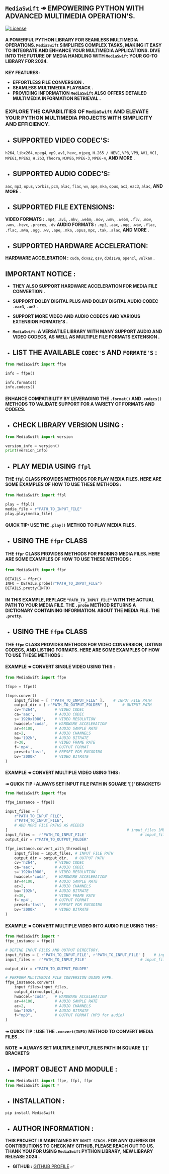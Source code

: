 ## `MediaSwift` ↠  EMPOWERING PYTHON WITH ADVANCED MULTIMEDIA OPERATION'S.

[![License](https://img.shields.io/badge/LICENSE-GPLv3-blue.svg)](https://github.com/ROHIT-SINGH-1/PYTHON-MEDIASWIFT/blob/main/LICENSE)

#### A POWERFUL PYTHON LIBRARY FOR SEAMLESS MULTIMEDIA OPERATIONS. `MediaSwift` SIMPLIFIES COMPLEX TASKS, MAKING IT EASY TO INTEGRATE AND ENHANCE YOUR MULTIMEDIA APPLICATIONS. DIVE INTO THE FUTURE OF MEDIA HANDLING WITH `MediaSwift` YOUR GO-TO LIBRARY FOR 2024.

**KEY FEATURES :**
- **EFFORTLESS FILE CONVERSION .**
- **SEAMLESS MULTIMEDIA PLAYBACK .**
- **PROVIDING INFORMATION `MediaSwift` ALSO OFFERS DETAILED MULTIMEDIA INFORMATION RETRIEVAL .**


### EXPLORE THE CAPABILITIES OF `MediaSwift` AND ELEVATE YOUR PYTHON MULTIMEDIA PROJECTS WITH SIMPLICITY AND EFFICIENCY.


- ## SUPPORTED VIDEO CODEC'S:
`h264`, `libx264`, `mpeg4`, `vp9`, `av1`, `hevc`, `mjpeg`, `H.265 / HEVC`, `VP8`, `VP9`, `AV1`, `VC1`, `MPEG1`, `MPEG2`, `H.263`, `Theora`, `MJPEG`, `MPEG-3`, `MPEG-4`, **AND MORE** .

- ## SUPPORTED AUDIO CODEC'S:
`aac`, `mp3`, `opus`, `vorbis`, `pcm`, `alac`, `flac`, `wv`, `ape`, `mka`, `opus`, `ac3`, `eac3`, `alac`, **AND MORE** .

- ## SUPPORTED FILE EXTENSIONS:
**VIDEO FORMATS :** `.mp4`, `.avi`, `.mkv`, `.webm`, `.mov`, `.wmv`, `.webm`, `.flv`, `.mov`, `.wmv`, `.hevc`, `.prores`, `.dv`
**AUDIO FORMATS :** `.mp3`, `.aac`, `.ogg`, `.wav`, `.flac`, `.flac`, `.m4a`, `.ogg`, `.wv`, `.ape`, `.mka`, `.opus`, `mpc`, `.tak`, `.alac`, **AND MORE** .

- ## SUPPORTED HARDWARE ACCELERATION:
**HARDWARE ACCELERATION :** `cuda`, `dxva2`, `qsv`, `d3d11va`, `opencl`, `vulkan` .

## IMPORTANT NOTICE :
- **THEY ALSO SUPPORT HARDWARE ACCELERATION FOR MEDIA FILE CONVERTION .**
- **SUPPORT DOLBY DIGITAL PLUS AND DOLBY DIGITAL AUDIO CODEC `.eac3`, `.ac3` .** 
  
- **SUPPORT MORE VIDEO AND AUDIO CODECS AND VARIOUS EXTENSION  FORMATE'S .**
  
- **`MediaSwift`: A VERSATILE LIBRARY WITH MANY SUPPORT AUDIO AND VIDEO CODECS, AS WELL AS MULTIPLE FILE FORMATS EXTENSION .**

- ## LIST THE AVAILABLE `CODEC'S` AND `FORMATE'S` :
```python
from MediaSwift import ffpe

info = ffpe()

info.formats()
info.codecs()
```

#### ENHANCE COMPATIBILITY BY LEVERAGING THE `.format()` AND .`codecs()` METHODS TO VALIDATE SUPPORT FOR A VARIETY OF FORMATS AND CODECS.

- ## CHECK LIBRARY VERSION USING :

```python
from MediaSwift import version

version_info = version()
print(version_info)
```

- ## PLAY MEDIA USING `ffpl`
#### THE `ffpl` CLASS PROVIDES METHODS FOR PLAY MEDIA FILES. HERE ARE SOME EXAMPLES OF HOW TO USE THESE METHODS :

```python
from MediaSwift import ffpl

play = ffpl()
media_file = r"PATH_TO_INPUT_FILE"
play.play(media_file)
```

#### QUICK TIP: USE THE `.play()` METHOD TO PLAY MEDIA FILES.

- ## USING THE `ffpr` CLASS

#### THE `ffpr` CLASS PROVIDES METHODS FOR PROBING MEDIA FILES. HERE ARE SOME EXAMPLES OF HOW TO USE THESE METHODS :

```python
from MediaSwift import ffpr

DETAILS = ffpr()
INFO = DETAILS.probe(r"PATH_TO_INPUT_FILE")
DETAILS.pretty(INFO)
```

#### IN THIS EXAMPLE, REPLACE `"PATH_TO_INPUT_FILE"` WITH THE ACTUAL PATH TO YOUR MEDIA FILE. THE `.probe` METHOD RETURNS A DICTIONARY CONTAINING INFORMATION. ABOUT THE MEDIA FILE. THE `.pretty`.

- ## USING THE `ffpe` CLASS

#### THE `ffpe` CLASS PROVIDES METHODS FOR VIDEO CONVERSION, LISTING CODECS, AND LISTING FORMATS. HERE ARE SOME EXAMPLES OF HOW TO USE THESE METHODS :

#### EXAMPLE ↠  CONVERT SINGLE VIDEO USING THIS : 
```python
from MediaSwift import ffpe

ffmpe = ffpe()

ffmpe.convert(
    input_files = [ r"PATH_TO_INPUT_FILE" ],    # INPUT FILE PATH
    output_dir = [ r"PATH_TO_OUTPUT_FOLDER" ],      # OUTPUT PATH
    cv='h264',        # VIDEO CODEC
    ca='aac',         # AUDIO CODEC
    s='1920x1080',    # VIDEO RESOLUTION
    hwaccel='cuda',   # HARDWARE ACCELERATION
    ar=44100,         # AUDIO SAMPLE RATE
    ac=2,             # AUDIO CHANNELS
    ba='192k',        # AUDIO BITRATE
    r=30,             # VIDEO FRAME RATE
    f='mp4',          # OUTPUT FORMAT
    preset='fast',    # PRESET FOR ENCODING
    bv='2000k'        # VIDEO BITRATE 
)
```
#### EXAMPLE ↠  CONVERT MULTIPLE VIDEO USING THIS : 
**↠ QUICK TIP : ALWAYS SET INPUT FILE PATH IN SQUARE '[ ]' BRACKETS:**
```python
from MediaSwift import ffpe

ffpe_instance = ffpe()

input_files = [
    r"PATH_TO_INPUT_FILE",
    r"PATH_TO_INPUT_FILE",
    # ADD MORE FILE PATHS AS NEEDED
]                                                     # input_files [MULTIPLE CONVERT]
input_files =  r'PATH_TO_INPUT_FILE'                        # input_files [SINGLE CONVERT]
output_dir = r"PATH_TO_OUTPUT_FOLDER"

ffpe_instance.convert_with_threading(
    input_files = input_files, # INPUT FILE PATH
    output_dir = output_dir,   # OUTPUT PATH
    cv='h264',        # VIDEO CODEC
    ca='aac',         # AUDIO CODEC
    s='1920x1080',    # VIDEO RESOLUTION
    hwaccel='cuda',   # HARDWARE ACCELERATION
    ar=44100,         # AUDIO SAMPLE RATE
    ac=2,             # AUDIO CHANNELS
    ba='192k',        # AUDIO BITRATE
    r=30,             # VIDEO FRAME RATE
    f='mp4',          # OUTPUT FORMAT
    preset='fast',    # PRESET FOR ENCODING
    bv='2000k'        # VIDEO BITRATE
)
```
#### EXAMPLE ↠ CONVERT MULTIPLE VIDEO INTO AUDIO FILE USING THIS : 

```python
from MediaSwift import *
ffpe_instance = ffpe()

# DEFINE INPUT FILES AND OUTPUT DIRECTORY.
input_files = [ r'PATH_TO_INPUT_FILE', r'PATH_TO_INPUT_FILE' ]    # input_files [MULTIPLE CONVERT]
input_files =  r'PATH_TO_INPUT_FILE'                        # input_files [SINGLE CONVERT]

output_dir = r"PATH_TO_OUTPUT_FOLDER"

# PERFORM MULTIMEDIA FILE CONVERSION USING FFPE.
ffpe_instance.convert(
    input_files=input_files,
    output_dir=output_dir,
    hwaccel="cuda",   # HARDWARE ACCELERATION
    ar=44100,         # AUDIO SAMPLE RATE
    ac=2,             # AUDIO CHANNELS
    ba="192k",        # AUDIO BITRATE
    f="mp3",          # OUTPUT FORMAT (MP3 for audio)
)

```
#### ↠ QUICK TIP : USE THE `.convert(INFO)` METHOD TO CONVERT MEDIA FILES .

**NOTE ↠  ALWAYS SET MULTIPLE INPUT_FILES PATH IN SQUARE '[ ]' BRACKETS:**


- ## IMPORT OBJECT AND MODULE :
```python
from MediaSwift import ffpe, ffpl, ffpr
from MediaSwift import *
```

- ## INSTALLATION :

```bash
pip install MediaSwift
```

- ## AUTHOR INFORMATION :

**THIS PROJECT IS MAINTAINED BY ` ROHIT SINGH `  . FOR ANY QUERIES OR CONTRIBUTIONS TO CHECK MY GITHUB, PLEASE REACH OUT TO US. THANK YOU FOR USING `MediaSwift` PYTHON LIBRARY, NEW LIBRARY RELEASE 2024 .**

- **GITHUB :** [GITHUB PROFILE](https://github.com/ROHIT-SINGH-1) ✅